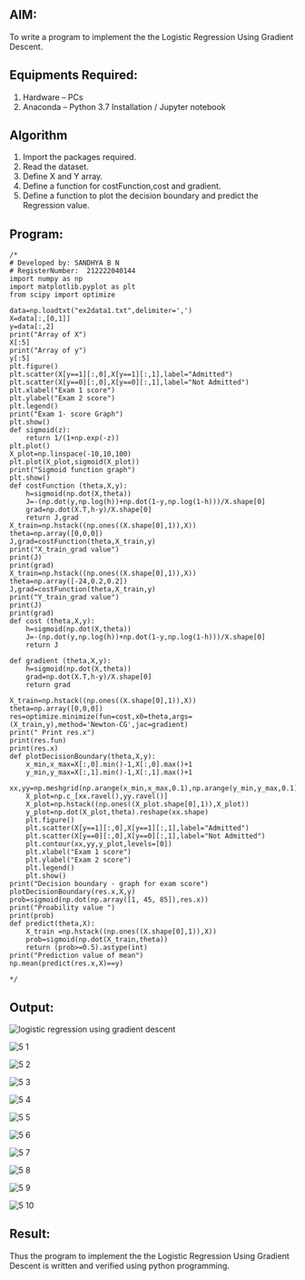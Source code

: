 

## AIM:
To write a program to implement the the Logistic Regression Using Gradient Descent.

## Equipments Required:
1. Hardware – PCs
2. Anaconda – Python 3.7 Installation / Jupyter notebook

## Algorithm
1. Import the packages required.
2. Read the dataset.
3. Define X and Y array.
4. Define a function for costFunction,cost and gradient.
5. Define a function to plot the decision boundary and predict the Regression value.

## Program:
```
/*
# Developed by: SANDHYA B N
# RegisterNumber:  212222040144
import numpy as np
import matplotlib.pyplot as plt
from scipy import optimize

data=np.loadtxt("ex2data1.txt",delimiter=',')
X=data[:,[0,1]]
y=data[:,2]
print("Array of X") 
X[:5]
print("Array of y") 
y[:5]
plt.figure()
plt.scatter(X[y==1][:,0],X[y==1][:,1],label="Admitted")
plt.scatter(X[y==0][:,0],X[y==0][:,1],label="Not Admitted")
plt.xlabel("Exam 1 score")
plt.ylabel("Exam 2 score")
plt.legend()
print("Exam 1- score Graph")
plt.show()
def sigmoid(z):
    return 1/(1+np.exp(-z))
plt.plot()
X_plot=np.linspace(-10,10,100)
plt.plot(X_plot,sigmoid(X_plot))
print("Sigmoid function graph")
plt.show()
def costFunction (theta,X,y):
    h=sigmoid(np.dot(X,theta))
    J=-(np.dot(y,np.log(h))+np.dot(1-y,np.log(1-h)))/X.shape[0]
    grad=np.dot(X.T,h-y)/X.shape[0]
    return J,grad
X_train=np.hstack((np.ones((X.shape[0],1)),X))
theta=np.array([0,0,0])
J,grad=costFunction(theta,X_train,y)
print("X_train_grad value")
print(J)
print(grad)
X_train=np.hstack((np.ones((X.shape[0],1)),X))
theta=np.array([-24,0.2,0.2])
J,grad=costFunction(theta,X_train,y)
print("Y_train_grad value")
print(J)
print(grad)
def cost (theta,X,y):
    h=sigmoid(np.dot(X,theta))
    J=-(np.dot(y,np.log(h))+np.dot(1-y,np.log(1-h)))/X.shape[0]
    return J

def gradient (theta,X,y):
    h=sigmoid(np.dot(X,theta))
    grad=np.dot(X.T,h-y)/X.shape[0]
    return grad 
   
X_train=np.hstack((np.ones((X.shape[0],1)),X))
theta=np.array([0,0,0])
res=optimize.minimize(fun=cost,x0=theta,args=(X_train,y),method='Newton-CG',jac=gradient)
print(" Print res.x")
print(res.fun)
print(res.x)   
def plotDecisionBoundary(theta,X,y):
    x_min,x_max=X[:,0].min()-1,X[:,0].max()+1
    y_min,y_max=X[:,1].min()-1,X[:,1].max()+1
    xx,yy=np.meshgrid(np.arange(x_min,x_max,0.1),np.arange(y_min,y_max,0.1))
    X_plot=np.c_[xx.ravel(),yy.ravel()]
    X_plot=np.hstack((np.ones((X_plot.shape[0],1)),X_plot))
    y_plot=np.dot(X_plot,theta).reshape(xx.shape)
    plt.figure()
    plt.scatter(X[y==1][:,0],X[y==1][:,1],label="Admitted")
    plt.scatter(X[y==0][:,0],X[y==0][:,1],label="Not Admitted")
    plt.contour(xx,yy,y_plot,levels=[0])
    plt.xlabel("Exam 1 score")
    plt.ylabel("Exam 2 score")
    plt.legend()
    plt.show()  
print("Decision boundary - graph for exam score")
plotDecisionBoundary(res.x,X,y)
prob=sigmoid(np.dot(np.array([1, 45, 85]),res.x))
print("Proability value ")
print(prob)
def predict(theta,X):
    X_train =np.hstack((np.ones((X.shape[0],1)),X))
    prob=sigmoid(np.dot(X_train,theta))
    return (prob>=0.5).astype(int)
print("Prediction value of mean")
np.mean(predict(res.x,X)==y)

*/
```


## Output:
![logistic regression using gradient descent](sam.png)



![5 1](https://github.com/sandhyabalamurali/-Implementation-of-Logistic-Regression-Using-Gradient-Descent/assets/115525118/2e661a4f-8be1-4fdb-b001-486d96801bad)



![5 2](https://github.com/sandhyabalamurali/-Implementation-of-Logistic-Regression-Using-Gradient-Descent/assets/115525118/5ab96f20-b88a-412d-8630-28929d75881c)



![5 3](https://github.com/sandhyabalamurali/-Implementation-of-Logistic-Regression-Using-Gradient-Descent/assets/115525118/a65074aa-1fad-4a3f-8d8c-f360a856fdf7)



![5 4](https://github.com/sandhyabalamurali/-Implementation-of-Logistic-Regression-Using-Gradient-Descent/assets/115525118/37a46cb7-588e-4872-ad8c-283e6284e692)



![5 5](https://github.com/sandhyabalamurali/-Implementation-of-Logistic-Regression-Using-Gradient-Descent/assets/115525118/a0935dab-c6f5-4dba-b5f4-e3bbb98a6fda)



![5 6](https://github.com/sandhyabalamurali/-Implementation-of-Logistic-Regression-Using-Gradient-Descent/assets/115525118/a28e4e3d-1223-4e09-8553-5a3e32c1355b)



![5 7](https://github.com/sandhyabalamurali/-Implementation-of-Logistic-Regression-Using-Gradient-Descent/assets/115525118/d3be62f7-69c3-4118-9051-ceef0e20e2ce)



![5 8](https://github.com/sandhyabalamurali/-Implementation-of-Logistic-Regression-Using-Gradient-Descent/assets/115525118/0ca366fb-56ca-4fe1-bfb4-31debb3a4e08)



![5 9](https://github.com/sandhyabalamurali/-Implementation-of-Logistic-Regression-Using-Gradient-Descent/assets/115525118/c8fa314a-8d98-4481-ac98-a6b33246a911)



![5 10](https://github.com/sandhyabalamurali/-Implementation-of-Logistic-Regression-Using-Gradient-Descent/assets/115525118/eed73175-756e-4f22-ab27-dffbaab0b19f)



## Result:
Thus the program to implement the the Logistic Regression Using Gradient Descent is written and verified using python programming.

